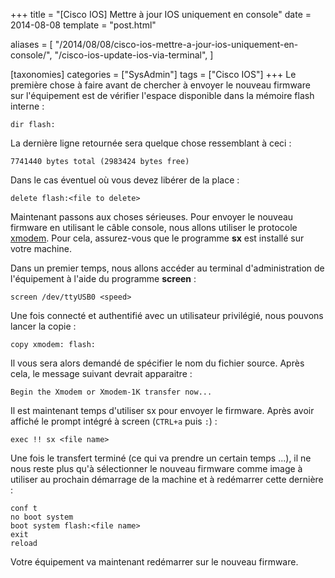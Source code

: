 +++
title = "[Cisco IOS] Mettre à jour IOS uniquement en console"
date = 2014-08-08
template = "post.html"

aliases = [
  "/2014/08/08/cisco-ios-mettre-a-jour-ios-uniquement-en-console/",
  "/cisco-ios-update-ios-via-terminal",
]

[taxonomies]
categories = ["SysAdmin"]
tags = ["Cisco IOS"]
+++
Le première chose à faire avant de chercher à envoyer le nouveau firmware sur
l'équipement est de vérifier l'espace disponible dans la mémoire flash interne :

```
dir flash:
```

La dernière ligne retournée sera quelque chose ressemblant à ceci :

```
7741440 bytes total (2983424 bytes free)
```

Dans le cas éventuel où vous devez libérer de la place :

```
delete flash:<file to delete>
```

Maintenant passons aux choses sérieuses. Pour envoyer le nouveau firmware en
utilisant le câble console, nous allons utiliser le protocole [xmodem][xmodem].
Pour cela, assurez-vous que le programme **sx** est installé sur votre machine.

<!-- more -->

Dans un premier temps, nous allons accéder au terminal d'administration de
l'équipement à l'aide du programme **screen** :

```
screen /dev/ttyUSB0 <speed>
```

Une fois connecté et authentifié avec un utilisateur privilégié, nous pouvons
lancer la copie :

```
copy xmodem: flash:
```

Il vous sera alors demandé de spécifier le nom du fichier source. Après cela, le
message suivant devrait apparaitre :

```
Begin the Xmodem or Xmodem-1K transfer now...
```

Il est maintenant temps d'utiliser sx pour envoyer le firmware. Après avoir
affiché le prompt intégré à screen (`CTRL+a` puis `:`) :

```
exec !! sx <file name>
```

Une fois le transfert terminé (ce qui va prendre un certain temps ...), il ne
nous reste plus qu'à sélectionner le nouveau firmware comme image à utiliser au
prochain démarrage de la machine et à redémarrer cette dernière :

```
conf t
no boot system
boot system flash:<file name>
exit
reload
```

Votre équipement va maintenant redémarrer sur le nouveau firmware.

 [xmodem]: https://fr.wikipedia.org/wiki/Xmodem "Wikipédia : xmodem"
